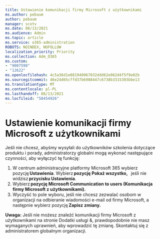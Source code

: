 ```yaml
---
title: Ustawienie komunikacji firmy Microsoft z użytkownikami
ms.author: pebaum
author: pebaum
manager: scotv
ms.date: 08/13/2021
ms.audience: Admin
ms.topic: article
ms.service: o365-administration
ROBOTS: NOINDEX, NOFOLLOW
localization_priority: Priority
ms.collection: Adm_O365
ms.custom:
- "9007598"
- "12622"
ms.openlocfilehash: 4c5a36d1e081940967032ddd62e062d4f5f9e02b
ms.sourcegitcommit: 46e24d65cffd37b6988447c6738b3315303bbe13
ms.translationtype: MT
ms.contentlocale: pl-PL
ms.lasthandoff: 08/13/2021
ms.locfileid: "58454926"
---
```

# <a name="microsoft-communication-to-users-setting"></a>Ustawienie komunikacji firmy Microsoft z użytkownikami

Jeśli nie chcesz, abyśmy wysyłali do użytkowników szkolenia dotyczące produktu i porady, administratorzy globalni mogą wykonać następujące czynności, aby wyłączyć tę funkcję:  

1. W centrum administracyjne platformy Microsoft 365 wybierz pozycję **Ustawienia**. Wybierz **pozycję Pokaż wszystko,**   jeśli nie widzisz **przycisku Ustawienia**.
1. Wybierz **pozycję Microsoft Communication to users (Komunikacja firmy Microsoft z użytkownikami).**
1. Wyczyść to pole wyboru, jeśli nie chcesz zezwalać osobom w organizacji na odbieranie wiadomości e-mail od firmy Microsoft, a następnie wybierz pozycję **Zapisz zmiany.**

**Uwaga:** Jeśli nie możesz znaleźć komunikacji firmy Microsoft z użytkownikami na stronie Dodatki usługi &, prawdopodobnie nie masz wymaganych uprawnień, aby wprowadzić tę zmianę. Skontaktuj się z administratorem globalnym organizacji.